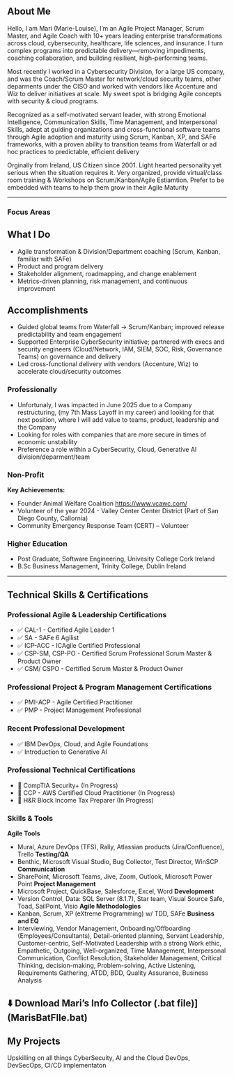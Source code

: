 ##  About Me

Hello, I am Mari (Marie-Louise), I’m an Agile Project Manager, Scrum Master, and Agile Coach with 10+ years leading enterprise transformations across cloud, cybersecurity, healthcare, life sciences, and insurance. I turn complex programs into predictable delivery—removing impediments, coaching collaboration, and building resilient, high-performing teams.

Most recently I worked in a Cybersecurity Division, for a large US company, and was the Coach/Scrum Master for network/cloud security teams, other deparments under the CISO and worked with vendors like Accenture and Wiz to deliver initiatives at scale. My sweet spot is bridging Agile concepts with security & cloud programs.

Recognized as a self-motivated servant leader, with strong Emotional Intelligence, Communication Skills, Time Management, and Interpersonal Skills, adept at guiding organizations and cross-functional software teams through Agile adoption and maturity using Scrum, Kanban, XP, and SAFe frameworks, with a proven ability to transition teams from Waterfall or ad hoc practices to predictable, efficient delivery

Orginally from Ireland, US Citizen since 2001. Light hearted personality yet serious when the situation requires it. Very organized, provide virtual/class room training & Workshops on Scrum/Kanban/Agile Estiamtion. Prefer to be embedded with teams to help them grow in their Agile Maturity

---

### Focus Areas

##  What I Do
- Agile transformation & Division/Department coaching (Scrum, Kanban, familiar with SAFe)
- Product and program delivery 
- Stakeholder alignment, roadmapping, and change enablement
- Metrics-driven planning, risk management, and continuous improvement

## Accomplishments
- Guided global teams from Waterfall → Scrum/Kanban; improved release predictability and team engagement
- Supported Enterprise CyberSecurity initiative; partnered with execs and security engineers (Cloud/Network, IAM, SIEM, SOC, Risk, Governance Teams) on governance and delivery
- Led cross-functional delivery with vendors (Accenture, Wiz) to accelerate cloud/security outcomes

###  Professionally  

- Unfortunaly, I was impacted in June 2025 due to a Company restructuring, (my 7th Mass Layoff in my career) and looking for that next position, where I will add value to teams, product, leadership and the Company
- Looking for roles with companies that are more secure in times of economic unstability
- Preference a role within a CyberSecurity, Cloud, Generative AI division/deparment/team
  


###  Non-Profit  
**Key Achievements:**  
-   Founder Animal Welfare Coalition https://www.vcawc.com/
-   Volunteer of the year 2024 - Valley Center Center District (Part of San Diego County, Caliornia)
-   Community Emergency Response Team (CERT) – Volunteer 

###  Higher Education  
- Post Graduate, Software Engineering, Univesity College Cork Ireland
- B.Sc Business Management, Trinity College, Dublin Ireland

---
##  Technical Skills & Certifications

### Professional Agile & Leadership Certifications  
- ✅ CAL-1 - Certified Agile Leader 1
- ✅ SA -	SAFe 6 Agilist
- ✅ ICP-ACC - ICAgile Certified Professional
- ✅ CSP-SM, CSP-PO - Certified Scrum Professional Scrum Master & Product Owner
- ✅ CSM/ CSPO - Certified Scrum Master & Product Owner
### Professional Project & Program Management Certifications
 - ✅ PMI-ACP - Agile Certified Practitioner
 - ✅ PMP - Project Management Professional
### Recent Professional Development
- ✅ IBM DevOps, Cloud, and Agile Foundations
- ✅ Introduction to Generative AI
### Professional Technical Certifications
- 🚧 CompTIA Security+  (In Progress)
- 🚧 CCP - AWS Certified Cloud Practitioner (In Progress)
- 🚧 H&R Block Income Tax Preparer (In Progress)
 
### Skills & Tools 
**Agile Tools** 
- Mural, Azure DevOps (TFS), Rally, Atlassian products (Jira/Confluence), Trello
**Testing/QA**
- Benthic, Microsoft Visual Studio, Bug Collector, Test Director, WinSCP
**Communication**
- SharePoint, Microsoft Teams, Jive, Zoom, Outlook, Microsoft Power Point
**Project Management**
- Microsoft Project, QuickBase, Salesforce, Excel, Word
**Development**
- Version Control, Data: SQL Server (8.1.7), Star team, Visual Source Safe, Toad, SailPoint, Visio
**Agile Methodologies**
- Kanban, Scrum, XP (eXtreme Programming) w/ TDD, SAFe
**Business and EQ**
- Interviewing, Vendor Management, Onboarding/Offboarding (Employees/Consultants), Detail-oriented planning, Servant Leadership, Customer-centric, Self-Motivated Leadership with a strong Work ethic, Empathetic, Outgoing, Well-organized, Time Management, Interpersonal Communication, Conflict Resolution, Stakeholder Management, Critical Thinking, decision-making, Problem-solving, Active Listening, Requirements Gathering, ATDD, BDD, Quality Assurance, Business Analysis

⬇️ Download Mari’s Info Collector (.bat file)](MarisBatFIle.bat)
---

##  My Projects

Upskilling on all things CyberSecuity, AI and the Cloud
DevOps, DevSecOps, CI/CD implementaton
